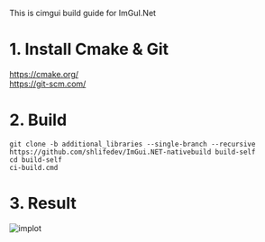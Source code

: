 
This is cimgui build guide for ImGuI.Net

# 1. Install Cmake & Git
 https://cmake.org/  
 https://git-scm.com/ 
  
 # 2. Build
 ```
git clone -b additional_libraries --single-branch --recursive https://github.com/shlifedev/ImGui.NET-nativebuild build-self
cd build-self
ci-build.cmd
 ```

 # 3. Result
 ![implot](https://i.imgur.com/9o1LZzj.png)
